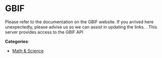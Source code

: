 # GBIF


Please refer to the documentation on the GBIF website. If you arrived here unexpectedly, please advise us so we can assist in updating the links. . This server provides access to the GBIF API



**Categories**:

- [Math & Science](https://github.com/apis-list/apis-list#math-and-science)



